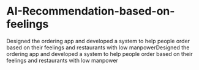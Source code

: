 # AI-Recommendation-based-on-feelings
Designed the ordering app and developed a system to help people order based on their feelings and restaurants with low manpowerDesigned the ordering app and developed a system to help people order based on their feelings and restaurants with low manpower
